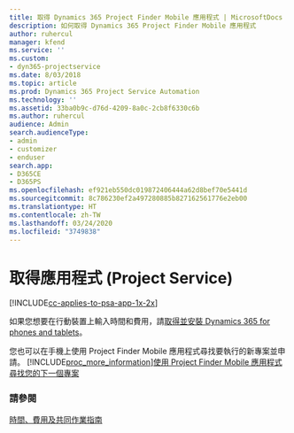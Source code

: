 ```yaml
---
title: 取得 Dynamics 365 Project Finder Mobile 應用程式 | MicrosoftDocs
description: 如何取得 Dynamics 365 Project Finder Mobile 應用程式
author: ruhercul
manager: kfend
ms.service: ''
ms.custom:
- dyn365-projectservice
ms.date: 8/03/2018
ms.topic: article
ms.prod: Dynamics 365 Project Service Automation
ms.technology: ''
ms.assetid: 33ba0b9c-d76d-4209-8a0c-2cb8f6330c6b
ms.author: ruhercul
audience: Admin
search.audienceType:
- admin
- customizer
- enduser
search.app:
- D365CE
- D365PS
ms.openlocfilehash: ef921eb550dc019872406444a62d8bef70e5441d
ms.sourcegitcommit: 8c786230ef2a497280885b827162561776e2eb00
ms.translationtype: HT
ms.contentlocale: zh-TW
ms.lasthandoff: 03/24/2020
ms.locfileid: "3749838"
---
```

# <a name="get-the-apps-project-service"></a>取得應用程式 (Project Service)

[!INCLUDE[cc-applies-to-psa-app-1x-2x](../includes/cc-applies-to-psa-app-1x-2x.md)]

如果您想要在行動裝置上輸入時間和費用，請[取得並安裝 Dynamics 365 for phones and tablets](../mobile-app/dynamics-365-phones-tablets-users-guide.md)。  
  
 您也可以在手機上使用 Project Finder Mobile 應用程式尋找要執行的新專案並申請。 [!INCLUDE[proc_more_information](../includes/proc-more-information.md)][使用 Project Finder Mobile 應用程式尋找您的下一個專案](../project-service/find-next-project-finder-mobile-app.md) 
  
### <a name="see-also"></a>請參閱  
 [時間、費用及共同作業指南](../project-service/time-expense-collaboration-guide.md)
